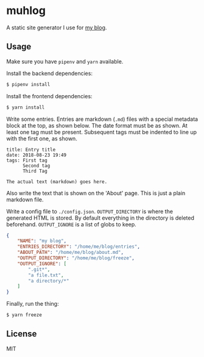 # muhlog

A static site generator I use for [my blog](https://gregor-smith.github.io).

## Usage
Make sure you have `pipenv` and `yarn` available.

Install the backend dependencies:
```zsh
$ pipenv install
```

Install the frontend dependencies:
```zsh
$ yarn install
```

Write some entries. Entries are markdown (`.md`) files with a special metadata block at the top, as shown below. The date format must be as shown. At least one tag must be present. Subsequent tags must be indented to line up with the first one, as shown.
```
title: Entry title
date: 2018-08-23 19:49
tags: First tag
      Second tag
      Third Tag

The actual text (markdown) goes here.
```
Also write the text that is shown on the 'About' page. This is just a plain markdown file.

Write a config file to `./config.json`. `OUTPUT_DIRECTORY` is where the generated HTML is stored. By default everything in the directory is deleted beforehand. `OUTPUT_IGNORE` is a list of globs to keep.
```json
{
    "NAME": "my blog",
    "ENTRIES_DIRECTORY": "/home/me/blog/entries",
    "ABOUT_PATH": "/home/me/blog/about.md",
    "OUTPUT_DIRECTORY": "/home/me/blog/freeze",
    "OUTPUT_IGNORE": [
        ".git*",
        "a file.txt",
        "a directory/*"
    ]
}
```

Finally, run the thing:
```zsh
$ yarn freeze
```

## License
MIT
